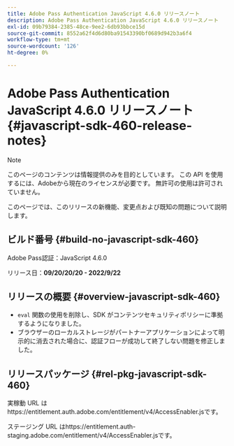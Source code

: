 ```yaml
---
title: Adobe Pass Authentication JavaScript 4.6.0 リリースノート
description: Adobe Pass Authentication JavaScript 4.6.0 リリースノート
exl-id: 09b79384-2385-48ce-9ee2-6db93bbce15d
source-git-commit: 8552a62f4d6d80ba91543390bf0689d942b3a6f4
workflow-type: tm+mt
source-wordcount: '126'
ht-degree: 0%

---
```


# Adobe Pass Authentication JavaScript 4.6.0 リリースノート {#javascript-sdk-460-release-notes}

>[!NOTE]
>
>このページのコンテンツは情報提供のみを目的としています。 この API を使用するには、Adobeから現在のライセンスが必要です。 無許可の使用は許可されていません。

このページでは、このリリースの新機能、変更点および既知の問題について説明します。

## ビルド番号 {#build-no-javascript-sdk-460}

Adobe Pass認証：JavaScript 4.6.0

リリース日：**09/20/20/20 - 2022/9/22**


## リリースの概要 {#overview-javascript-sdk-460}

* `eval` 関数の使用を削除し、SDK がコンテンツセキュリティポリシーに準拠するようになりました。
* ブラウザーのローカルストレージがパートナーアプリケーションによって明示的に消去された場合に、認証フローが成功して終了しない問題を修正しました。


## リリースパッケージ {#rel-pkg-javascript-sdk-460}

実稼動 URL はhttps://entitlement.auth.adobe.com/entitlement/v4/AccessEnabler.jsです。

ステージング URL はhttps://entitlement.auth-staging.adobe.com/entitlement/v4/AccessEnabler.jsです。
